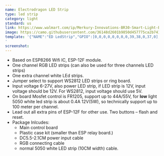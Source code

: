 ```yaml
---
name: Electrodragon LED Strip
type: led strip
category: light
standard: us
link: https://www.walmart.com/ip/Merkury-Innovations-BR30-Smart-Light-Bulb-65W-Tunable-White-LED-1-Pack/404320234
image: https://camo.githubusercontent.com/36148d2601b9850d457775ca2b741f54bb07b64d/68747470733a2f2f313433363437373535342e7273632e63646e37372e6f72672f77702d636f6e74656e742f75706c6f6164732f323031372f30362f4553502d4c45442d53747269702d426f6172642d30342e6a7067
template: '{"NAME":"ED LedStrip","GPIO":[0,0,0,0,0,0,0,0,39,38,0,37,0],"FLAG":1,"BASE":18}
'
screenshot:
---
```


<ul>
<li>Based on ESP8266 Wifi IC, ESP-12F module.</li>
<li>One channel RGB LED strips (can also be used for three channels LED strips)</li>
<li>One extra channel white LEd strips.</li>
<li>Jumper select to support WS2812 LED strips or ring board.</li>
<li>Input voltage 6-27V, also power LED strip, if LED strip is 12V, input voltage should be 12V. For WS2812, input voltage should use 5V.</li>
<li>On board Mosfet control is FR1205, support up to 44A/55V, for <strong>low</strong> light 5050 white led strip is about 0.4A 12V(5W), so technically support up to 100 meter per channel.</li>
<li>Lead out all extra pins of ESP-12F for other use. Two buttons &#8211; flash and reset.</li>
<li>Package Inlcudes:
<ul>
<li>Main control board</li>
<li>Plastic case kit (smaller than ESP relay board.)</li>
<li>DC5.5-2.1CM power input cable</li>
<li>RGB connecting cable</li>
<li>normal 5050 white LED strip (10CM width) cable.</li>
</ul>
